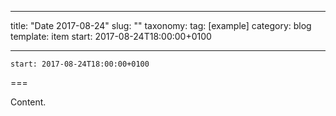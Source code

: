 
---
title: "Date 2017-08-24"
slug: ""
taxonomy:
tag: [example]
category: blog
template: item
start: 2017-08-24T18:00:00+0100

---

``start: 2017-08-24T18:00:00+0100``

===

Content.
